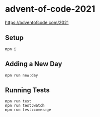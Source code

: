 # advent-of-code-2021

https://adventofcode.com/2021

## Setup

```shell
npm i
```

## Adding a New Day

```shell
npm run new:day
```

## Running Tests

```shell
npm run test
npm run test:watch
npm run test:coverage
```

